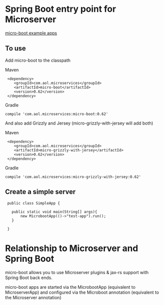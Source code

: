 # Spring Boot entry point for Microserver

[micro-boot example apps](https://github.com/aol/micro-server/tree/master/micro-boot/src/test/java/app)

## To use

Add micro-boot to the classpath

Maven 

     <dependency>
        <groupId>com.aol.microservices</groupId>  
        <artifactId>micro-boot</artifactId>
        <version>0.62</version>
     </dependency>
     
Gradle

    compile 'com.aol.microservices:micro-boot:0.62'
    
 And also add Grizzly and Jersey (micro-grizzly-with-jersey will add both)
 
 Maven 

     <dependency>
        <groupId>com.aol.microservices</groupId>  
        <artifactId>micro-grizzly-with-jersey</artifactId>
        <version>0.62</version>
     </dependency>
     
Gradle

    compile 'com.aol.microservices:micro-grizzly-with-jersey:0.62'
    
 
 ## Create a simple server
 
     public class SimpleApp {

	   public static void main(String[] args){
		   new MicrobootApp(()->"test-app").run();
	   }
	
     }
 
 # Relationship to Microserver and Spring Boot
 
 micro-boot allows you to use Microserver  plugins & jax-rs support with Spring Boot back ends.
 
 micro-boot apps are started via the MicrobootApp (equivalent to MicroserverApp) and configured via the Microboot annotation (equivalent to the Microserver annotation)